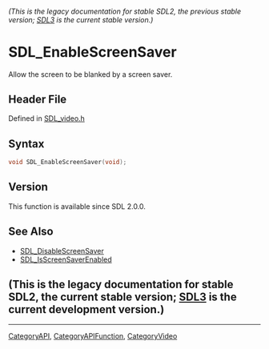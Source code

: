 ###### (This is the legacy documentation for stable SDL2, the previous stable version; [SDL3](https://wiki.libsdl.org/SDL3/) is the current stable version.)
# SDL_EnableScreenSaver

Allow the screen to be blanked by a screen saver.

## Header File

Defined in [SDL_video.h](https://github.com/libsdl-org/SDL/blob/SDL2/include/SDL_video.h)

## Syntax

```c
void SDL_EnableScreenSaver(void);
```

## Version

This function is available since SDL 2.0.0.

## See Also

- [SDL_DisableScreenSaver](SDL_DisableScreenSaver)
- [SDL_IsScreenSaverEnabled](SDL_IsScreenSaverEnabled)


## (This is the legacy documentation for stable SDL2, the current stable version; [SDL3](https://wiki.libsdl.org/SDL3/) is the current development version.)



----
[CategoryAPI](CategoryAPI), [CategoryAPIFunction](CategoryAPIFunction), [CategoryVideo](CategoryVideo)

